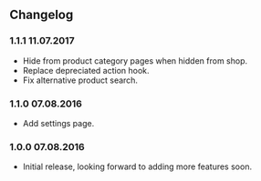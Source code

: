 

## Changelog

### 1.1.1 11.07.2017
* Hide from product category pages when hidden from shop.
* Replace depreciated action hook.
* Fix alternative product search.

### 1.1.0 07.08.2016
* Add settings page.

### 1.0.0 07.08.2016
* Initial release, looking forward to adding more features soon.
